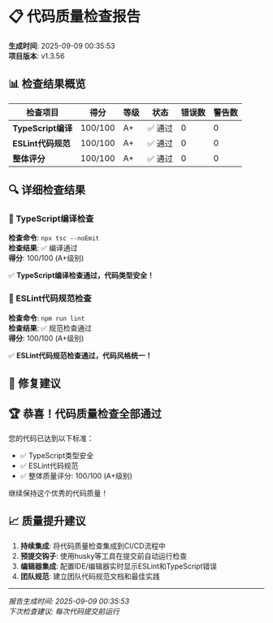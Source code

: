 # 📋 代码质量检查报告

**生成时间**: 2025-09-09 00:35:53  
**项目版本**: v1.3.56

## 📊 检查结果概览

| 检查项目 | 得分 | 等级 | 状态 | 错误数 | 警告数 |
|---------|------|------|------|--------|--------|
| **TypeScript编译** | 100/100 | A+ | ✅ 通过 | 0 | 0 |
| **ESLint代码规范** | 100/100 | A+ | ✅ 通过 | 0 | 0 |
| **整体评分** | 100/100 | A+ | ✅ 通过 | 0 | 0 |

## 🔍 详细检查结果

### 📝 TypeScript编译检查

**检查命令**: `npx tsc --noEmit`  
**检查结果**: ✅ 编译通过  
**得分**: 100/100 (A+级别)





✅ **TypeScript编译检查通过，代码类型安全！**

### 🔧 ESLint代码规范检查

**检查命令**: `npm run lint`  
**检查结果**: ✅ 规范检查通过  
**得分**: 100/100 (A+级别)



✅ **ESLint代码规范检查通过，代码风格统一！**

## 🎯 修复建议






## 🏆 恭喜！代码质量检查全部通过

您的代码已达到以下标准：
- ✅ TypeScript类型安全
- ✅ ESLint代码规范
- ✅ 整体质量评分: 100/100 (A+级别)

继续保持这个优秀的代码质量！


## 📈 质量提升建议

1. **持续集成**: 将代码质量检查集成到CI/CD流程中
2. **预提交钩子**: 使用husky等工具在提交前自动运行检查
3. **编辑器集成**: 配置IDE/编辑器实时显示ESLint和TypeScript错误
4. **团队规范**: 建立团队代码规范文档和最佳实践

---

*报告生成时间: 2025-09-09 00:35:53*  
*下次检查建议: 每次代码提交前运行*